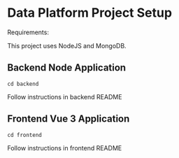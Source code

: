 # Data Platform Project Setup

Requirements:

This project uses NodeJS and MongoDB.

## Backend Node Application

    cd backend

Follow instructions in backend README

## Frontend Vue 3 Application

    cd frontend

Follow instructions in frontend README

